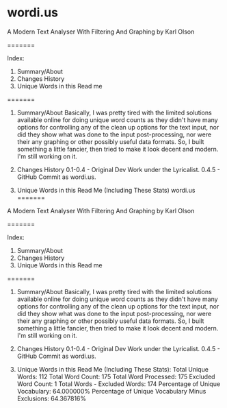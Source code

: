 wordi.us
=======

A Modern Text Analyser With Filtering And Graphing
by Karl Olson

=======

Index:
1. Summary/About
2. Changes History
3. Unique Words in this Read me

=======

1. Summary/About
Basically, I was pretty tired with the limited solutions available online for 
doing unique word counts as they didn't have many options for controlling any
of the clean up options for the text input, nor did they show what was done 
to the input post-processing, nor were their any graphing or other possibly 
useful data formats. So, I built something a little fancier, then tried to 
make it look decent and modern. I'm still working on it.

2. Changes History
	0.1-0.4 - Original Dev Work under the Lyricalist.
	0.4.5 - GitHub Commit as wordi.us.

3. Unique Words in this Read Me (Including These Stats)
	wordi.us
=======

A Modern Text Analyser With Filtering And Graphing
by Karl Olson

=======

Index:
1. Summary/About
2. Changes History
3. Unique Words in this Read me

=======

1. Summary/About
Basically, I was pretty tired with the limited solutions available online for 
doing unique word counts as they didn't have many options for controlling any
of the clean up options for the text input, nor did they show what was done 
to the input post-processing, nor were their any graphing or other possibly 
useful data formats. So, I built something a little fancier, then tried to 
make it look decent and modern. I'm still working on it.

2. Changes History
	0.1-0.4 - Original Dev Work under the Lyricalist.
	0.4.5 - GitHub Commit as wordi.us.

3. Unique Words in this Read Me (Including These Stats):
	Total Unique Words: 112
	Total Word Count: 175
	Total Word Processed: 175
	Excluded Word Count: 1
	Total Words - Excluded Words: 174
	Percentage of Unique Vocabulary: 64.000000%
	Percentage of Unique Vocabulary Minus Exclusions: 64.367816%